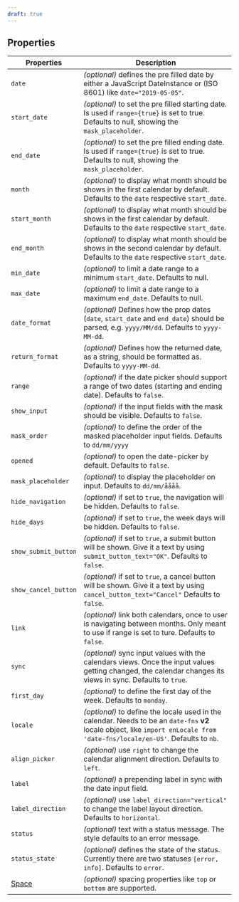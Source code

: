 ```yaml
---
draft: true
---
```


## Properties

| Properties                                      | Description                                                                                                                                                                    |
| ----------------------------------------------- | ------------------------------------------------------------------------------------------------------------------------------------------------------------------------------ |
| `date`                                          | _(optional)_ defines the pre filled date by either a JavaScript DateInstance or (ISO 8601) like `date="2019-05-05"`.                                                           |
| `start_date`                                    | _(optional)_ to set the pre filled starting date. Is used if `range={true}` is set to true. Defaults to null, showing the `mask_placeholder`.                                  |
| `end_date`                                      | _(optional)_ to set the pre filled ending date. Is used if `range={true}` is set to true. Defaults to null, showing the `mask_placeholder`.                                    |
| `month`                                         | _(optional)_ to display what month should be shows in the first calendar by default. Defaults to the `date` respective `start_date`.                                           |
| `start_month`                                   | _(optional)_ to display what month should be shows in the first calendar by default. Defaults to the `date` respective `start_date`.                                           |
| `end_month`                                     | _(optional)_ to display what month should be shows in the second calendar by default. Defaults to the `date` respective `start_date`.                                          |
| `min_date`                                      | _(optional)_ to limit a date range to a minimum `start_date`. Defaults to null.                                                                                                |
| `max_date`                                      | _(optional)_ to limit a date range to a maximum `end_date`. Defaults to null.                                                                                                  |
| `date_format`                                   | _(optional)_ Defines how the prop dates (`date`, `start_date` and `end_date`) should be parsed, e.g. `yyyy/MM/dd`. Defaults to `yyyy-MM-dd`.                                   |
| `return_format`                                 | _(optional)_ Defines how the returned date, as a string, should be formatted as. Defaults to `yyyy-MM-dd`.                                                                     |
| `range`                                         | _(optional)_ if the date picker should support a range of two dates (starting and ending date). Defaults to `false`.                                                           |
| `show_input`                                    | _(optional)_ if the input fields with the mask should be visible. Defaults to `false`.                                                                                         |
| `mask_order`                                    | _(optional)_ to define the order of the masked placeholder input fields. Defaults to `dd/mm/yyyy`                                                                              |
| `opened`                                        | _(optional)_ to open the date-picker by default. Defaults to `false`.                                                                                                          |
| `mask_placeholder`                              | _(optional)_ to display the placeholder on input. Defaults to `dd/mm/åååå`.                                                                                                    |
| `hide_navigation`                               | _(optional)_ if set to `true`, the navigation will be hidden. Defaults to `false`.                                                                                             |
| `hide_days`                                     | _(optional)_ if set to `true`, the week days will be hidden. Defaults to `false`.                                                                                              |
| `show_submit_button`                            | _(optional)_ if set to `true`, a submit button will be shown. Give it a text by using `submit_button_text="OK"`. Defaults to `false`.                                          |
| `show_cancel_button`                            | _(optional)_ if set to `true`, a cancel button will be shown. Give it a text by using `cancel_button_text="Cancel"` Defaults to `false`.                                       |
| `link`                                          | _(optional)_ link both calendars, once to user is navigating between months. Only meant to use if range is set to ture. Defaults to `false`.                                   |
| `sync`                                          | _(optional)_ sync input values with the calendars views. Once the input values getting changed, the calendar changes its views in sync. Defaults to `true`.                    |
| `first_day`                                     | _(optional)_ to define the first day of the week. Defaults to `monday`.                                                                                                        |
| `locale`                                        | _(optional)_ to define the locale used in the calendar. Needs to be an `date-fns` **v2** locale object, like `import enLocale from 'date-fns/locale/en-US'`. Defaults to `nb`. |
| `align_picker`                                  | _(optional)_ use `right` to change the calendar alignment direction. Defaults to `left`.                                                                                       |
| `label`                                         | _(optional)_ a prepending label in sync with the date input field.                                                                                                             |
| `label_direction`                               | _(optional)_ use `label_direction="vertical"` to change the label layout direction. Defaults to `horizontal`.                                                                  |
| `status`                                        | _(optional)_ text with a status message. The style defaults to an error message.                                                                                               |
| `status_state`                                  | _(optional)_ defines the state of the status. Currently there are two statuses `[error, info]`. Defaults to `error`.                                                           |
| [Space](/uilib/components/space#tab-properties) | _(optional)_ spacing properties like `top` or `bottom` are supported.                                                                                                          |
